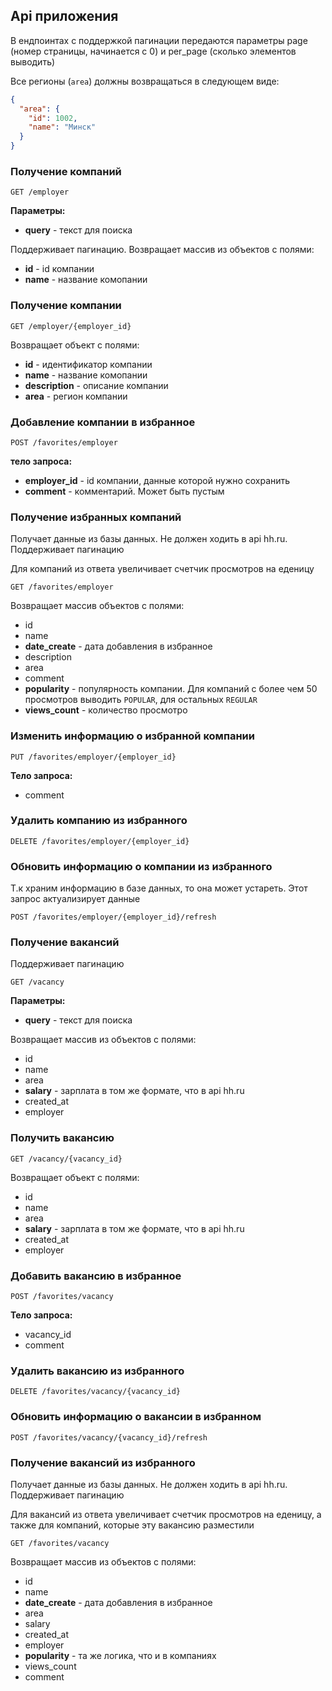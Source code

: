 ## Api приложения

В ендпоинтах с поддержкой пагинации передаются параметры page (номер страницы, начинается с 0) и per_page (сколько элементов выводить)

Все регионы (`area`) должны возвращаться в следующем виде:

```json
{
  "area": {
    "id": 1002,
    "name": "Минск"
  }
}
```

### Получение компаний

`GET /employer`

**Параметры:**

* **query** - текст для поиска

Поддерживает пагинацию. Возвращает массив из объектов с полями:

* **id** - id компании
* **name** - название комопании

### Получение компании

`GET /employer/{employer_id}`

Возвращает объект с полями:

* **id** - идентификатор компании
* **name** - название комопании
* **description** - описание компании
* **area** - регион компании

### Добавление компании в избранное

`POST /favorites/employer`

**тело запроса:**
* **employer_id** - id компании, данные которой нужно сохранить
* **comment** - комментарий. Может быть пустым

### Получение избранных компаний

Получает данные из базы данных. Не должен ходить в api hh.ru.
Поддерживает пагинацию

Для компаний из ответа увеличивает счетчик просмотров на еденицу

`GET /favorites/employer`

Возвращает массив объектов с полями:

* id
* name
* **date_create** - дата добавления в избранное
* description
* area
* comment
* **popularity** - популярность компании. Для компаний с более чем 50 просмотров выводить `POPULAR`, для остальных `REGULAR`
* **views_count** - количество просмотро

### Изменить информацию о избранной компании

`PUT /favorites/employer/{employer_id}`

**Тело запроса:**
* comment

### Удалить компанию из избранного 

`DELETE /favorites/employer/{employer_id}`

### Обновить информацию о компании из избранного

Т.к храним информацию в базе данных, то она может устареть. Этот запрос актуализирует данные

`POST /favorites/employer/{employer_id}/refresh`

### Получение вакансий

Поддерживает пагинацию

`GET /vacancy`

**Параметры:**

* **query** - текст для поиска

Возвращает массив из объектов с полями:
* id
* name
* area
* **salary** - зарплата в том же формате, что в api hh.ru
* created_at
* employer

### Получить вакансию

`GET /vacancy/{vacancy_id}`

Возвращает объект с полями:
* id
* name
* area
* **salary** - зарплата в том же формате, что в api hh.ru
* created_at
* employer

### Добавить вакансию в избранное
`POST /favorites/vacancy`

**Тело запроса:**
* vacancy_id
* comment

### Удалить вакансию из избранного

`DELETE /favorites/vacancy/{vacancy_id}`

### Обновить информацию о вакансии в избранном

`POST /favorites/vacancy/{vacancy_id}/refresh`

### Получение вакансий из избранного

Получает данные из базы данных. Не должен ходить в api hh.ru.
Поддерживает пагинацию

Для вакансий из ответа увеличивает счетчик просмотров на еденицу, а также для компаний, которые эту вакансию разместили

`GET /favorites/vacancy`

Возвращает массив из объектов с полями:
* id
* name
* **date_create** - дата добавления в избранное
* area
* salary
* created_at
* employer
* **popularity** - та же логика, что и в компаниях
* views_count
* comment
